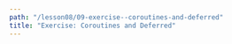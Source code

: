 ```yaml
---
path: "/lesson08/09-exercise--coroutines-and-deferred"
title: "Exercise: Coroutines and Deferred"
---
```


<youtube id=""></youtube>
